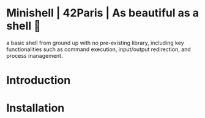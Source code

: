 # Minishell | 42Paris | As beautiful as a shell 🐚
a basic shell from ground up with no pre-existing library, including key functionalities such as command execution, input/output redirection, and process management.

# Introduction


# Installation 
